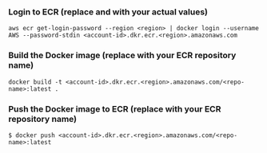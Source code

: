 ### Login to ECR (replace <region> and <account-id> with your actual values)
```
aws ecr get-login-password --region <region> | docker login --username AWS --password-stdin <account-id>.dkr.ecr.<region>.amazonaws.com
```

### Build the Docker image (replace <repo-name> with your ECR repository name)
```
docker build -t <account-id>.dkr.ecr.<region>.amazonaws.com/<repo-name>:latest .
```

### Push the Docker image to ECR (replace <repo-name> with your ECR repository name)

```
$ docker push <account-id>.dkr.ecr.<region>.amazonaws.com/<repo-name>:latest
```
